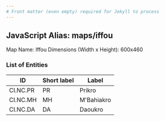 ```yaml
---
# Front matter (even empty) required for Jekyll to process
---
```


## JavaScript Alias: maps/iffou

Map Name: Iffou
Dimensions (Width x Height): 600x460

### List of Entities

ID | Short label | Label
---|---|---|
CI.NC.PR|PR|Prikro
CI.NC.MH|MH|M\'Bahiakro
CI.NC.DA|DA|Daoukro
